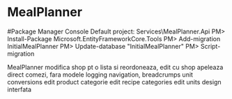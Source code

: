 # MealPlanner

#Package Manager Console
Default project: Services\MealPlanner.Api
PM> Install-Package Microsoft.EntityFrameworkCore.Tools
PM> Add-migration InitialMealPlanner
PM> Update-database "InitialMealPlanner"
PM> Script-migration

MealPlanner
modifica shop pt o lista si reordoneaza, edit cu shop
apeleaza direct comezi, fara modele
logging
navigation, breadcrumps
unit conversions
edit product categorie
edit recipe categories
edit units
design interfata
